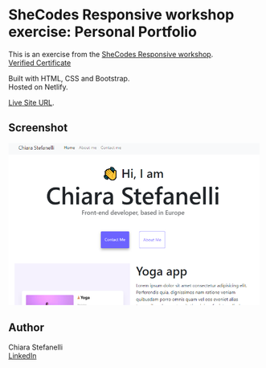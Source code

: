 # SheCodes Responsive workshop exercise: Personal Portfolio

This is an exercise from the [SheCodes Responsive workshop](https://www.shecodes.io/responsive).
<br /> [Verified Certificate](https://www.shecodes.io/certificates/c8c795b9043726d5311122ac2ce45a50)

Built with HTML, CSS and Bootstrap.
<br />Hosted on Netlify.

[Live Site URL](https://cranky-nobel-39f65f.netlify.app/).

## Screenshot
[<img src="portfolio-exercise-preview.png" alt="Personal portfolio website preview" width="500">](https://cranky-nobel-39f65f.netlify.app/)

## Author
Chiara Stefanelli
<br />[LinkedIn](https://www.linkedin.com/in/chiarastefanelli/?locale=en_US)
